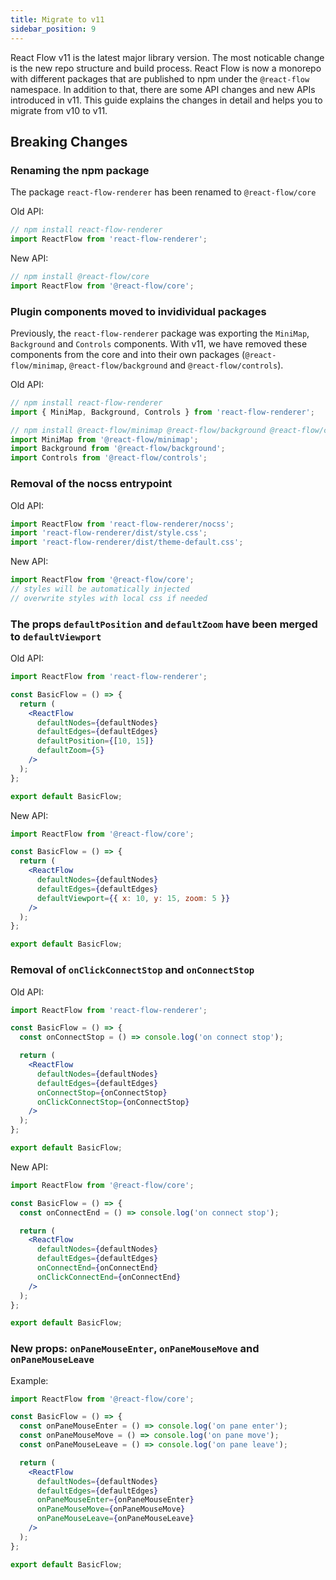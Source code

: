 ```yaml
---
title: Migrate to v11
sidebar_position: 9
---
```


React Flow v11 is the latest major library version. The most noticable change is the new repo structure and build process. React Flow is now a monorepo with different packages that are published to npm under the `@react-flow` namespace. In addition to that, there are some API changes and new APIs introduced in v11. This guide explains the changes in detail and helps you to migrate from v10 to v11.

## Breaking Changes

### Renaming the npm package

The package `react-flow-renderer` has been renamed to `@react-flow/core`

Old API:

```jsx
// npm install react-flow-renderer
import ReactFlow from 'react-flow-renderer';
```

New API:

```jsx
// npm install @react-flow/core
import ReactFlow from '@react-flow/core';
```

### Plugin components moved to invidividual packages

Previously, the `react-flow-renderer` package was exporting the `MiniMap`, `Background` and `Controls` components. With v11, we have removed these components from the core and into their own packages (`@react-flow/minimap`, `@react-flow/background` and `@react-flow/controls`).

Old API:

```jsx
// npm install react-flow-renderer
import { MiniMap, Background, Controls } from 'react-flow-renderer';
```

```jsx
// npm install @react-flow/minimap @react-flow/background @react-flow/controls
import MiniMap from '@react-flow/minimap';
import Background from '@react-flow/background';
import Controls from '@react-flow/controls';
```

### Removal of the nocss entrypoint

Old API:

```jsx
import ReactFlow from 'react-flow-renderer/nocss';
import 'react-flow-renderer/dist/style.css';
import 'react-flow-renderer/dist/theme-default.css';
```

New API:

```jsx
import ReactFlow from '@react-flow/core';
// styles will be automatically injected
// overwrite styles with local css if needed
```

### The props `defaultPosition` and `defaultZoom` have been merged to `defaultViewport`

Old API:

```jsx
import ReactFlow from 'react-flow-renderer';

const BasicFlow = () => {
  return (
    <ReactFlow
      defaultNodes={defaultNodes}
      defaultEdges={defaultEdges}
      defaultPosition={[10, 15]}
      defaultZoom={5}
    />
  );
};

export default BasicFlow;
```

New API:

```jsx
import ReactFlow from '@react-flow/core';

const BasicFlow = () => {
  return (
    <ReactFlow
      defaultNodes={defaultNodes}
      defaultEdges={defaultEdges}
      defaultViewport={{ x: 10, y: 15, zoom: 5 }}
    />
  );
};

export default BasicFlow;
```

### Removal of `onClickConnectStop` and `onConnectStop`

Old API:

```jsx
import ReactFlow from 'react-flow-renderer';

const BasicFlow = () => {
  const onConnectStop = () => console.log('on connect stop');

  return (
    <ReactFlow
      defaultNodes={defaultNodes}
      defaultEdges={defaultEdges}
      onConnectStop={onConnectStop}
      onClickConnectStop={onConnectStop}
    />
  );
};

export default BasicFlow;
```

New API:

```jsx
import ReactFlow from '@react-flow/core';

const BasicFlow = () => {
  const onConnectEnd = () => console.log('on connect stop');

  return (
    <ReactFlow
      defaultNodes={defaultNodes}
      defaultEdges={defaultEdges}
      onConnectEnd={onConnectEnd}
      onClickConnectEnd={onConnectEnd}
    />
  );
};

export default BasicFlow;
```

### New props: `onPaneMouseEnter`, `onPaneMouseMove` and `onPaneMouseLeave`

Example:

```jsx
import ReactFlow from '@react-flow/core';

const BasicFlow = () => {
  const onPaneMouseEnter = () => console.log('on pane enter');
  const onPaneMouseMove = () => console.log('on pane move');
  const onPaneMouseLeave = () => console.log('on pane leave');

  return (
    <ReactFlow
      defaultNodes={defaultNodes}
      defaultEdges={defaultEdges}
      onPaneMouseEnter={onPaneMouseEnter}
      onPaneMouseMove={onPaneMouseMove}
      onPaneMouseLeave={onPaneMouseLeave}
    />
  );
};

export default BasicFlow;
```
